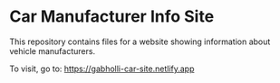 # Car Manufacturer Info Site

This repository contains files for a website showing information about vehicle manufacturers.

To visit, go to: https://gabholli-car-site.netlify.app
